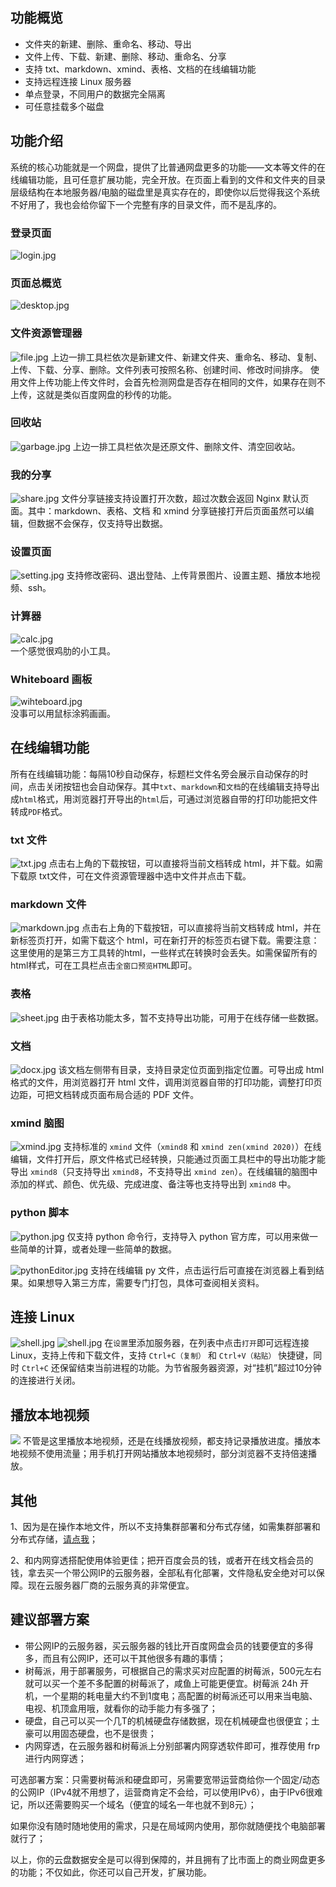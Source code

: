 ## 功能概览
- 文件夹的新建、删除、重命名、移动、导出
- 文件上传、下载、新建、删除、移动、重命名、分享
- 支持 txt、markdown、xmind、表格、文档的在线编辑功能
- 支持远程连接 Linux 服务器
- 单点登录，不同用户的数据完全隔离
- 可任意挂载多个磁盘

## 功能介绍
系统的核心功能就是一个网盘，提供了比普通网盘更多的功能——文本等文件的在线编辑功能，且可任意扩展功能，完全开放。在页面上看到的文件和文件夹的目录层级结构在本地服务器/电脑的磁盘里是真实存在的，即使你以后觉得我这个系统不好用了，我也会给你留下一个完整有序的目录文件，而不是乱序的。

### 登录页面
![login.jpg](https://github.com/leeyoshinari/OneDrive/blob/main/web/img/pictures/login.jpg)

### 页面总概览
![desktop.jpg](https://github.com/leeyoshinari/OneDrive/blob/main/web/img/pictures/desktop.jpg)

### 文件资源管理器
![file.jpg](https://github.com/leeyoshinari/OneDrive/blob/main/web/img/pictures/file.jpg)
上边一排工具栏依次是新建文件、新建文件夹、重命名、移动、复制、上传、下载、分享、删除。文件列表可按照名称、创建时间、修改时间排序。
使用文件上传功能上传文件时，会首先检测网盘是否存在相同的文件，如果存在则不上传，这就是类似百度网盘的秒传的功能。

### 回收站
![garbage.jpg](https://github.com/leeyoshinari/OneDrive/blob/main/web/img/pictures/garbage.jpg)
上边一排工具栏依次是还原文件、删除文件、清空回收站。

### 我的分享
![share.jpg](https://github.com/leeyoshinari/OneDrive/blob/main/web/img/pictures/share.jpg)
文件分享链接支持设置打开次数，超过次数会返回 Nginx 默认页面。其中：markdown、表格、文档 和 xmind 分享链接打开后页面虽然可以编辑，但数据不会保存，仅支持导出数据。

### 设置页面
![setting.jpg](https://github.com/leeyoshinari/OneDrive/blob/main/web/img/pictures/setting.jpg)
支持修改密码、退出登陆、上传背景图片、设置主题、播放本地视频、ssh。

### 计算器
![calc.jpg](https://github.com/leeyoshinari/OneDrive/blob/main/web/img/pictures/calc.jpg)<br>
一个感觉很鸡肋的小工具。

### Whiteboard 画板
![wihteboard.jpg](https://github.com/leeyoshinari/OneDrive/blob/main/web/img/pictures/wihteboard.jpg)<br>
没事可以用鼠标涂鸦画画。

## 在线编辑功能
所有在线编辑功能：每隔10秒自动保存，标题栏文件名旁会展示自动保存的时间，点击关闭按钮也会自动保存。其中`txt`、`markdown`和`文档`的在线编辑支持导出成`html`格式，用浏览器打开导出的`html`后，可通过浏览器自带的打印功能把文件转成`PDF`格式。

### txt 文件
![txt.jpg](https://github.com/leeyoshinari/OneDrive/blob/main/web/img/pictures/txt.jpg)
点击右上角的下载按钮，可以直接将当前文档转成 html，并下载。如需下载原 txt文件，可在文件资源管理器中选中文件并点击下载。

### markdown 文件
![markdown.jpg](https://github.com/leeyoshinari/OneDrive/blob/main/web/img/pictures/markdown.jpg)
点击右上角的下载按钮，可以直接将当前文档转成 html，并在新标签页打开，如需下载这个 html，可在新打开的标签页右键下载。需要注意：这里使用的是第三方工具转的html，一些样式在转换时会丢失。如需保留所有的html样式，可在工具栏点击`全窗口预览HTML`即可。

### 表格
![sheet.jpg](https://github.com/leeyoshinari/OneDrive/blob/main/web/img/pictures/sheet.jpg)
由于表格功能太多，暂不支持导出功能，可用于在线存储一些数据。

### 文档
![docx.jpg](https://github.com/leeyoshinari/OneDrive/blob/main/web/img/pictures/docx.jpg)
该文档左侧带有目录，支持目录定位页面到指定位置。可导出成 html 格式的文件，用浏览器打开 html 文件，调用浏览器自带的打印功能，调整打印页边距，可把文档转成页面布局合适的 PDF 文件。

### xmind 脑图
![xmind.jpg](https://github.com/leeyoshinari/OneDrive/blob/main/web/img/pictures/xmind.jpg)
支持标准的 `xmind` 文件（`xmind8` 和 `xmind zen(xmind 2020)`）在线编辑，文件打开后，原文件格式已经转换，只能通过页面工具栏中的导出功能才能导出 `xmind8`（只支持导出 `xmind8`，不支持导出 `xmind zen`）。在线编辑的脑图中添加的样式、颜色、优先级、完成进度、备注等也支持导出到 `xmind8` 中。

### python 脚本
![python.jpg](https://github.com/leeyoshinari/OneDrive/blob/main/web/img/pictures/python.jpg)
仅支持 python 命令行，支持导入 python 官方库，可以用来做一些简单的计算，或者处理一些简单的数据。

![pythonEditor.jpg](https://github.com/leeyoshinari/OneDrive/blob/main/web/img/pictures/pythonEditor.jpg)
支持在线编辑 py 文件，点击运行后可直接在浏览器上看到结果。如果想导入第三方库，需要专门打包，具体可查阅相关资料。

## 连接 Linux
![shell.jpg](https://github.com/leeyoshinari/OneDrive/blob/main/web/img/pictures/shell1.jpg)
![shell.jpg](https://github.com/leeyoshinari/OneDrive/blob/main/web/img/pictures/shell2.jpg)
在`设置`里添加服务器，在列表中点击`打开`即可远程连接 Linux，支持上传和下载文件，支持 `Ctrl+C（复制）` 和 `Ctrl+V（粘贴）` 快捷键，同时 `Ctrl+C` 还保留结束当前进程的功能。为节省服务器资源，对“挂机”超过10分钟的连接进行关闭。

## 播放本地视频
![](https://github.com/leeyoshinari/OneDrive/blob/main/web/img/pictures/playVideo.jpg)
不管是这里播放本地视频，还是在线播放视频，都支持记录播放进度。播放本地视频不使用流量；用手机打开网站播放本地视频时，部分浏览器不支持倍速播放。

## 其他
1、因为是在操作本地文件，所以不支持集群部署和分布式存储，如需集群部署和分布式存储，[请点我](https://github.com/leeyoshinari/mycloud)；

2、和内网穿透搭配使用体验更佳；把开百度会员的钱，或者开在线文档会员的钱，拿去买一个带公网IP的云服务器，全部私有化部署，文件隐私安全绝对可以保障。现在云服务器厂商的云服务真的非常便宜。

## 建议部署方案
- 带公网IP的云服务器，买云服务器的钱比开百度网盘会员的钱要便宜的多得多，而且有公网IP，还可以干其他很多有趣的事情；
- 树莓派，用于部署服务，可根据自己的需求买对应配置的树莓派，500元左右就可以买一个差不多配置的树莓派了，咸鱼上可能更便宜。树莓派 24h 开机，一个星期的耗电量大约不到1度电；高配置的树莓派还可以用来当电脑、电视、机顶盒用哦，就看你的动手能力有多强了；
- 硬盘，自己可以买一个几T的机械硬盘存储数据，现在机械硬盘也很便宜；土豪可以用固态硬盘，也不是很贵；
- 内网穿透，在云服务器和树莓派上分别部署内网穿透软件即可，推荐使用 frp 进行内网穿透；

可选部署方案：只需要树莓派和硬盘即可，另需要宽带运营商给你一个固定/动态的公网IP（IPv4就不用想了，运营商肯定不会给，可以使用IPv6），由于IPv6很难记，所以还需要购买一个域名（便宜的域名一年也就不到8元）；

如果你没有随时随地使用的需求，只是在局域网内使用，那你就随便找个电脑部署就行了；

以上，你的云盘数据安全是可以得到保障的，并且拥有了比市面上的商业网盘更多的功能；不仅如此，你还可以自己开发，扩展功能。
